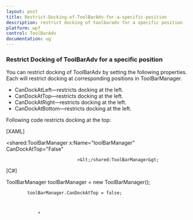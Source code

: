 ```yaml
---
layout: post
title: Restrict-Docking-of-ToolBarAdv-for-a-specific-position
description: restrict docking of toolbaradv for a specific position
platform: wpf
control: ToolBarAdv
documentation: ug
---
```


### Restrict Docking of ToolBarAdv for a specific position

You can restrict docking of ToolBarAdv by setting the following properties. Each will restrict docking at corresponding positions in ToolBarManager.

* CanDockAtLeft—restricts docking at the left.
* CanDockAtTop—restricts docking at the left.
* CanDockAtRight—restricts docking at the left.
* CanDockAtBottom—restricts docking at the left.



Following code restricts docking at the top:



[XAML]

<shared:ToolBarManager x:Name="toolBarManager" CanDockAtTop="False"

                               >&lt;/shared:ToolBarManager&gt;





[C#]

ToolBarManager toolBarManager = new ToolBarManager();

            toolBarManager.CanDockAtTop = false;



                * 
